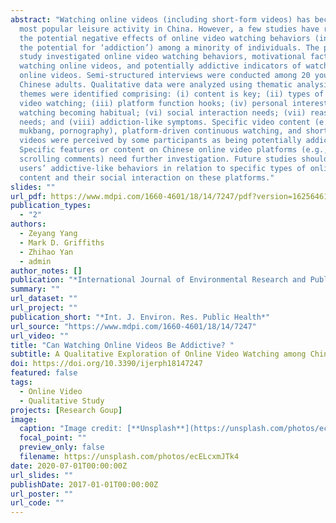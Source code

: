 ```yaml
---
abstract: "Watching online videos (including short-form videos) has become the
  most popular leisure activity in China. However, a few studies have reported
  the potential negative effects of online video watching behaviors (including
  the potential for ‘addiction’) among a minority of individuals. The present
  study investigated online video watching behaviors, motivational factors for
  watching online videos, and potentially addictive indicators of watching
  online videos. Semi-structured interviews were conducted among 20 young
  Chinese adults. Qualitative data were analyzed using thematic analysis. Eight
  themes were identified comprising: (i) content is key; (ii) types of online
  video watching; (iii) platform function hooks; (iv) personal interests; (v)
  watching becoming habitual; (vi) social interaction needs; (vii) reassurance
  needs; and (viii) addiction-like symptoms. Specific video content (e.g.,
  mukbang, pornography), platform-driven continuous watching, and short-form
  videos were perceived by some participants as being potentially addictive.
  Specific features or content on Chinese online video platforms (e.g., ‘Danmu’
  scrolling comments) need further investigation. Future studies should explore
  users’ addictive-like behaviors in relation to specific types of online video
  content and their social interaction on these platforms."
slides: ""
url_pdf: https://www.mdpi.com/1660-4601/18/14/7247/pdf?version=1625646184
publication_types:
  - "2"
authors:
  - Zeyang Yang
  - Mark D. Griffiths
  - Zhihao Yan
  - admin
author_notes: []
publication: "*International Journal of Environmental Research and Public Health*"
summary: ""
url_dataset: ""
url_project: ""
publication_short: "*Int. J. Environ. Res. Public Health*"
url_source: "https://www.mdpi.com/1660-4601/18/14/7247"
url_video: ""
title: "Can Watching Online Videos Be Addictive? "
subtitle: A Qualitative Exploration of Online Video Watching among Chinese Young Adults
doi: https://doi.org/10.3390/ijerph18147247
featured: false
tags:
  - Online Video
  - Qualitative Study
projects: [Research Goup]
image:
  caption: "Image credit: [**Unsplash**](https://unsplash.com/photos/ecELcxmJTk4)"
  focal_point: ""
  preview_only: false
  filename: https://unsplash.com/photos/ecELcxmJTk4
date: 2020-07-01T00:00:00Z
url_slides: ""
publishDate: 2017-01-01T00:00:00Z
url_poster: ""
url_code: ""
---
```

